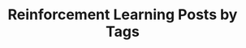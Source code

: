 ---
layout: archive
permalink: /reinforcement-learning/
title: "Reinforcement Learning Posts by Tags"
author_profile: true

---